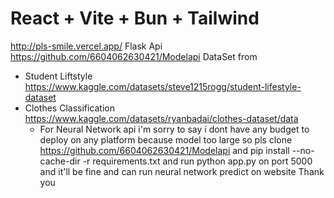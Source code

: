 # React + Vite + Bun + Tailwind

http://pls-smile.vercel.app/
Flask Api  https://github.com/6604062630421/Modelapi
DataSet from 
- Student Liftstyle https://www.kaggle.com/datasets/steve1215rogg/student-lifestyle-dataset
- Clothes Classification https://www.kaggle.com/datasets/ryanbadai/clothes-dataset/data
  - For Neural Network api i'm sorry to say i dont have any budget to deploy on any platform because model too large
    so pls clone  https://github.com/6604062630421/Modelapi and pip install --no-cache-dir -r requirements.txt and run python app.py
    on port 5000 and it'll be fine and can run neural network predict on website
    Thank you 
